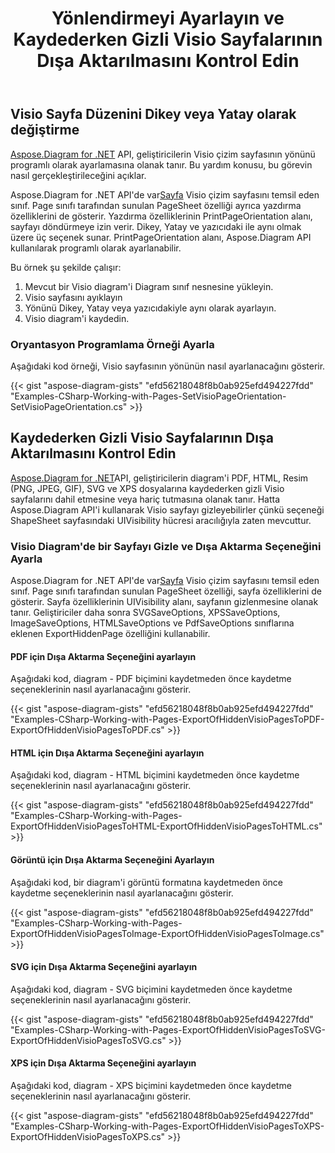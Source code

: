 ﻿---
title: Yönlendirmeyi Ayarlayın ve Kaydederken Gizli Visio Sayfalarının Dışa Aktarılmasını Kontrol Edin
type: docs
weight: 20
url: /tr/net/set-orientation-and-control-the-export-of-hidden-visio-pages-on-saving/
description: Bu bölümde sayfa düzeninin Aspose.Diagram ile nasıl ayarlanacağı açıklanmaktadır.
---
## **Visio Sayfa Düzenini Dikey veya Yatay olarak değiştirme**
[Aspose.Diagram for .NET](https://products.aspose.com/diagram/net/) API, geliştiricilerin Visio çizim sayfasının yönünü programlı olarak ayarlamasına olanak tanır. Bu yardım konusu, bu görevin nasıl gerçekleştirileceğini açıklar.

 Aspose.Diagram for .NET API'de var[Sayfa](http://www.aspose.com/api/net/diagram/aspose.diagram/page) Visio çizim sayfasını temsil eden sınıf. Page sınıfı tarafından sunulan PageSheet özelliği ayrıca yazdırma özelliklerini de gösterir. Yazdırma özelliklerinin PrintPageOrientation alanı, sayfayı döndürmeye izin verir. Dikey, Yatay ve yazıcıdaki ile aynı olmak üzere üç seçenek sunar. PrintPageOrientation alanı, Aspose.Diagram API kullanılarak programlı olarak ayarlanabilir.

Bu örnek şu şekilde çalışır:

1. Mevcut bir Visio diagram'i Diagram sınıf nesnesine yükleyin.
1. Visio sayfasını ayıklayın
1. Yönünü Dikey, Yatay veya yazıcıdakiyle aynı olarak ayarlayın.
1. Visio diagram'i kaydedin.
### **Oryantasyon Programlama Örneği Ayarla**
Aşağıdaki kod örneği, Visio sayfasının yönünün nasıl ayarlanacağını gösterir.

{{< gist "aspose-diagram-gists" "efd56218048f8b0ab925efd494227fdd" "Examples-CSharp-Working-with-Pages-SetVisioPageOrientation-SetVisioPageOrientation.cs" >}}
## **Kaydederken Gizli Visio Sayfalarının Dışa Aktarılmasını Kontrol Edin**
[Aspose.Diagram for .NET](https://products.aspose.com/diagram/net/)API, geliştiricilerin diagram'i PDF, HTML, Resim (PNG, JPEG, GIF), SVG ve XPS dosyalarına kaydederken gizli Visio sayfalarını dahil etmesine veya hariç tutmasına olanak tanır. Hatta Aspose.Diagram API'i kullanarak Visio sayfayı gizleyebilirler çünkü seçeneği ShapeSheet sayfasındaki UIVisibility hücresi aracılığıyla zaten mevcuttur.
### **Visio Diagram'de bir Sayfayı Gizle ve Dışa Aktarma Seçeneğini Ayarla**
 Aspose.Diagram for .NET API'de var[Sayfa](http://www.aspose.com/api/net/diagram/aspose.diagram/page) Visio çizim sayfasını temsil eden sınıf. Page sınıfı tarafından sunulan PageSheet özelliği, sayfa özelliklerini de gösterir. Sayfa özelliklerinin UIVisibility alanı, sayfanın gizlenmesine olanak tanır. Geliştiriciler daha sonra SVGSaveOptions, XPSSaveOptions, ImageSaveOptions, HTMLSaveOptions ve PdfSaveOptions sınıflarına eklenen ExportHiddenPage özelliğini kullanabilir.
#### **PDF için Dışa Aktarma Seçeneğini ayarlayın**
Aşağıdaki kod, diagram - PDF biçimini kaydetmeden önce kaydetme seçeneklerinin nasıl ayarlanacağını gösterir.

{{< gist "aspose-diagram-gists" "efd56218048f8b0ab925efd494227fdd" "Examples-CSharp-Working-with-Pages-ExportOfHiddenVisioPagesToPDF-ExportOfHiddenVisioPagesToPDF.cs" >}}
#### **HTML için Dışa Aktarma Seçeneğini ayarlayın**
Aşağıdaki kod, diagram - HTML biçimini kaydetmeden önce kaydetme seçeneklerinin nasıl ayarlanacağını gösterir.

{{< gist "aspose-diagram-gists" "efd56218048f8b0ab925efd494227fdd" "Examples-CSharp-Working-with-Pages-ExportOfHiddenVisioPagesToHTML-ExportOfHiddenVisioPagesToHTML.cs" >}}
#### **Görüntü için Dışa Aktarma Seçeneğini Ayarlayın**
Aşağıdaki kod, bir diagram'i görüntü formatına kaydetmeden önce kaydetme seçeneklerinin nasıl ayarlanacağını gösterir.

{{< gist "aspose-diagram-gists" "efd56218048f8b0ab925efd494227fdd" "Examples-CSharp-Working-with-Pages-ExportOfHiddenVisioPagesToImage-ExportOfHiddenVisioPagesToImage.cs" >}}
#### **SVG için Dışa Aktarma Seçeneğini ayarlayın**
Aşağıdaki kod, diagram - SVG biçimini kaydetmeden önce kaydetme seçeneklerinin nasıl ayarlanacağını gösterir.

{{< gist "aspose-diagram-gists" "efd56218048f8b0ab925efd494227fdd" "Examples-CSharp-Working-with-Pages-ExportOfHiddenVisioPagesToSVG-ExportOfHiddenVisioPagesToSVG.cs" >}}
#### **XPS için Dışa Aktarma Seçeneğini ayarlayın**
Aşağıdaki kod, diagram - XPS biçimini kaydetmeden önce kaydetme seçeneklerinin nasıl ayarlanacağını gösterir.

{{< gist "aspose-diagram-gists" "efd56218048f8b0ab925efd494227fdd" "Examples-CSharp-Working-with-Pages-ExportOfHiddenVisioPagesToXPS-ExportOfHiddenVisioPagesToXPS.cs" >}}
